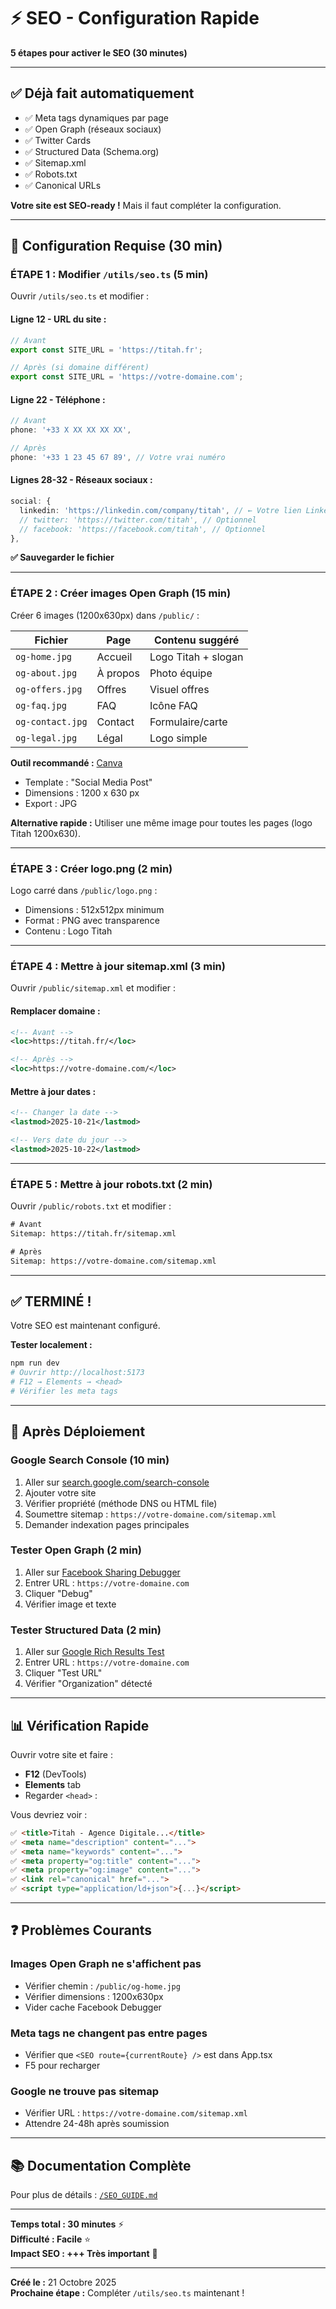 # ⚡ SEO - Configuration Rapide

**5 étapes pour activer le SEO (30 minutes)**

---

## ✅ **Déjà fait automatiquement**

- ✅ Meta tags dynamiques par page
- ✅ Open Graph (réseaux sociaux)
- ✅ Twitter Cards
- ✅ Structured Data (Schema.org)
- ✅ Sitemap.xml
- ✅ Robots.txt
- ✅ Canonical URLs

**Votre site est SEO-ready !** Mais il faut compléter la configuration.

---

## 🔧 **Configuration Requise (30 min)**

### **ÉTAPE 1 : Modifier `/utils/seo.ts` (5 min)**

Ouvrir `/utils/seo.ts` et modifier :

#### **Ligne 12 - URL du site :**
```typescript
// Avant
export const SITE_URL = 'https://titah.fr';

// Après (si domaine différent)
export const SITE_URL = 'https://votre-domaine.com';
```

#### **Ligne 22 - Téléphone :**
```typescript
// Avant
phone: '+33 X XX XX XX XX',

// Après
phone: '+33 1 23 45 67 89', // Votre vrai numéro
```

#### **Lignes 28-32 - Réseaux sociaux :**
```typescript
social: {
  linkedin: 'https://linkedin.com/company/titah', // ← Votre lien LinkedIn
  // twitter: 'https://twitter.com/titah', // Optionnel
  // facebook: 'https://facebook.com/titah', // Optionnel
},
```

**✅ Sauvegarder le fichier**

---

### **ÉTAPE 2 : Créer images Open Graph (15 min)**

Créer 6 images (1200x630px) dans `/public/` :

| Fichier | Page | Contenu suggéré |
|---------|------|-----------------|
| `og-home.jpg` | Accueil | Logo Titah + slogan |
| `og-about.jpg` | À propos | Photo équipe |
| `og-offers.jpg` | Offres | Visuel offres |
| `og-faq.jpg` | FAQ | Icône FAQ |
| `og-contact.jpg` | Contact | Formulaire/carte |
| `og-legal.jpg` | Légal | Logo simple |

**Outil recommandé :** [Canva](https://canva.com)
- Template : "Social Media Post"
- Dimensions : 1200 x 630 px
- Export : JPG

**Alternative rapide :** Utiliser une même image pour toutes les pages (logo Titah 1200x630).

---

### **ÉTAPE 3 : Créer logo.png (2 min)**

Logo carré dans `/public/logo.png` :
- Dimensions : 512x512px minimum
- Format : PNG avec transparence
- Contenu : Logo Titah

---

### **ÉTAPE 4 : Mettre à jour sitemap.xml (3 min)**

Ouvrir `/public/sitemap.xml` et modifier :

#### **Remplacer domaine :**
```xml
<!-- Avant -->
<loc>https://titah.fr/</loc>

<!-- Après -->
<loc>https://votre-domaine.com/</loc>
```

#### **Mettre à jour dates :**
```xml
<!-- Changer la date -->
<lastmod>2025-10-21</lastmod>

<!-- Vers date du jour -->
<lastmod>2025-10-22</lastmod>
```

---

### **ÉTAPE 5 : Mettre à jour robots.txt (2 min)**

Ouvrir `/public/robots.txt` et modifier :

```txt
# Avant
Sitemap: https://titah.fr/sitemap.xml

# Après
Sitemap: https://votre-domaine.com/sitemap.xml
```

---

## ✅ **TERMINÉ !**

Votre SEO est maintenant configuré. 

**Tester localement :**
```bash
npm run dev
# Ouvrir http://localhost:5173
# F12 → Elements → <head>
# Vérifier les meta tags
```

---

## 🚀 **Après Déploiement**

### **Google Search Console (10 min)**

1. Aller sur [search.google.com/search-console](https://search.google.com/search-console)
2. Ajouter votre site
3. Vérifier propriété (méthode DNS ou HTML file)
4. Soumettre sitemap : `https://votre-domaine.com/sitemap.xml`
5. Demander indexation pages principales

### **Tester Open Graph (2 min)**

1. Aller sur [Facebook Sharing Debugger](https://developers.facebook.com/tools/debug/)
2. Entrer URL : `https://votre-domaine.com`
3. Cliquer "Debug"
4. Vérifier image et texte

### **Tester Structured Data (2 min)**

1. Aller sur [Google Rich Results Test](https://search.google.com/test/rich-results)
2. Entrer URL : `https://votre-domaine.com`
3. Cliquer "Test URL"
4. Vérifier "Organization" détecté

---

## 📊 **Vérification Rapide**

Ouvrir votre site et faire :
- **F12** (DevTools)
- **Elements** tab
- Regarder `<head>` :

Vous devriez voir :
```html
✅ <title>Titah - Agence Digitale...</title>
✅ <meta name="description" content="...">
✅ <meta name="keywords" content="...">
✅ <meta property="og:title" content="...">
✅ <meta property="og:image" content="...">
✅ <link rel="canonical" href="...">
✅ <script type="application/ld+json">{...}</script>
```

---

## ❓ **Problèmes Courants**

### **Images Open Graph ne s'affichent pas**
- Vérifier chemin : `/public/og-home.jpg`
- Vérifier dimensions : 1200x630px
- Vider cache Facebook Debugger

### **Meta tags ne changent pas entre pages**
- Vérifier que `<SEO route={currentRoute} />` est dans App.tsx
- F5 pour recharger

### **Google ne trouve pas sitemap**
- Vérifier URL : `https://votre-domaine.com/sitemap.xml`
- Attendre 24-48h après soumission

---

## 📚 **Documentation Complète**

Pour plus de détails : [`/SEO_GUIDE.md`](./SEO_GUIDE.md)

---

**Temps total : 30 minutes** ⚡  
**Difficulté : Facile** ⭐  
**Impact SEO : +++ Très important** 🚀

---

**Créé le :** 21 Octobre 2025  
**Prochaine étape :** Compléter `/utils/seo.ts` maintenant !
